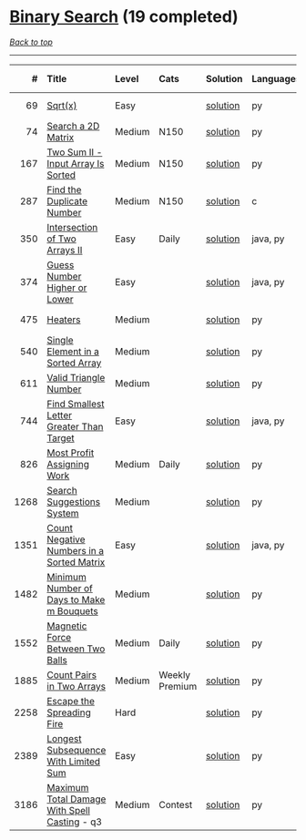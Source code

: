 # [Binary Search](<https://leetcode.com/tag/Binary-Search/>) (19 completed)

*[Back to top](<../../README.md>)*

------

|    # | Title                                                                                                                   | Level   | Cats           | Solution                                                             | Languages   | Date Complete   |
|-----:|:------------------------------------------------------------------------------------------------------------------------|:--------|:---------------|:---------------------------------------------------------------------|:------------|:----------------|
|   69 | [Sqrt(x)](<https://leetcode.com/problems/sqrtx>)                                                                        | Easy    |                | [solution](<../_69. Sqrt(x).md>)                                     | py          | Jun 07, 2024    |
|   74 | [Search a 2D Matrix](<https://leetcode.com/problems/search-a-2d-matrix>)                                                | Medium  | N150           | [solution](<../_74. Search a 2D Matrix.md>)                          | py          | Jun 14, 2024    |
|  167 | [Two Sum II - Input Array Is Sorted](<https://leetcode.com/problems/two-sum-ii-input-array-is-sorted>)                  | Medium  | N150           | [solution](<../_167. Two Sum II - Input Array Is Sorted.md>)         | py          | Jun 13, 2024    |
|  287 | [Find the Duplicate Number](<https://leetcode.com/problems/find-the-duplicate-number>)                                  | Medium  | N150           | [solution](<../_287. Find the Duplicate Number.md>)                  | c           | Jun 25, 2024    |
|  350 | [Intersection of Two Arrays II](<https://leetcode.com/problems/intersection-of-two-arrays-ii>)                          | Easy    | Daily          | [solution](<../_350. Intersection of Two Arrays II.md>)              | java, py    | Jul 01, 2024    |
|  374 | [Guess Number Higher or Lower](<https://leetcode.com/problems/guess-number-higher-or-lower>)                            | Easy    |                | [solution](<../_374. Guess Number Higher or Lower.md>)               | java, py    | Jun 02, 2024    |
|  475 | [Heaters](<https://leetcode.com/problems/heaters>)                                                                      | Medium  |                | [solution](<../_475. Heaters.md>)                                    | py          | Jun 07, 2024    |
|  540 | [Single Element in a Sorted Array](<https://leetcode.com/problems/single-element-in-a-sorted-array>)                    | Medium  |                | [solution](<../_540. Single Element in a Sorted Array.md>)           | py          | Jul 05, 2024    |
|  611 | [Valid Triangle Number](<https://leetcode.com/problems/valid-triangle-number>)                                          | Medium  |                | [solution](<../_611. Valid Triangle Number.md>)                      | py          | May 22, 2024    |
|  744 | [Find Smallest Letter Greater Than Target](<https://leetcode.com/problems/find-smallest-letter-greater-than-target>)    | Easy    |                | [solution](<../_744. Find Smallest Letter Greater Than Target.md>)   | java, py    | Jun 01, 2024    |
|  826 | [Most Profit Assigning Work](<https://leetcode.com/problems/most-profit-assigning-work>)                                | Medium  | Daily          | [solution](<../_826. Most Profit Assigning Work.md>)                 | py          | Jun 17, 2024    |
| 1268 | [Search Suggestions System](<https://leetcode.com/problems/search-suggestions-system>)                                  | Medium  |                | [solution](<../_1268. Search Suggestions System.md>)                 | py          | Jun 28, 2024    |
| 1351 | [Count Negative Numbers in a Sorted Matrix](<https://leetcode.com/problems/count-negative-numbers-in-a-sorted-matrix>)  | Easy    |                | [solution](<../_1351. Count Negative Numbers in a Sorted Matrix.md>) | java, py    | Jun 01, 2024    |
| 1482 | [Minimum Number of Days to Make m Bouquets](<https://leetcode.com/problems/minimum-number-of-days-to-make-m-bouquets>)  | Medium  |                | [solution](<../_1482. Minimum Number of Days to Make m Bouquets.md>) | py          | Jun 18, 2024    |
| 1552 | [Magnetic Force Between Two Balls](<https://leetcode.com/problems/magnetic-force-between-two-balls>)                    | Medium  | Daily          | [solution](<../_1552. Magnetic Force Between Two Balls.md>)          | py          | Jun 20, 2024    |
| 1885 | [Count Pairs in Two Arrays](<https://leetcode.com/problems/count-pairs-in-two-arrays>)                                  | Medium  | Weekly Premium | [solution](<../_1885. Count Pairs in Two Arrays.md>)                 | py          | May 21, 2024    |
| 2258 | [Escape the Spreading Fire](<https://leetcode.com/problems/escape-the-spreading-fire>)                                  | Hard    |                | [solution](<../_2258. Escape the Spreading Fire.md>)                 | py          | Jun 14, 2024    |
| 2389 | [Longest Subsequence With Limited Sum](<https://leetcode.com/problems/longest-subsequence-with-limited-sum>)            | Easy    |                | [solution](<../_2389. Longest Subsequence With Limited Sum.md>)      | py          | May 31, 2024    |
| 3186 | [Maximum Total Damage With Spell Casting](<https://leetcode.com/problems/maximum-total-damage-with-spell-casting>) - q3 | Medium  | Contest        | [solution](<../_3186. Maximum Total Damage With Spell Casting.md>)   | py          | Jun 15, 2024    |